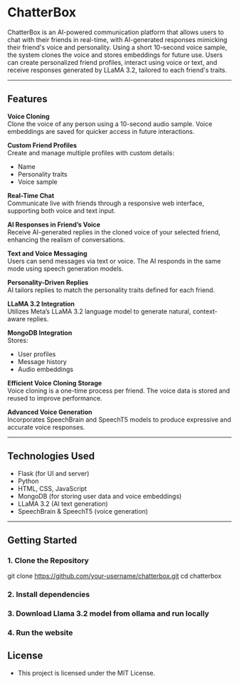 # ChatterBox

ChatterBox is an AI-powered communication platform that allows users to chat with their friends in real-time, with AI-generated responses mimicking their friend's voice and personality. Using a short 10-second voice sample, the system clones the voice and stores embeddings for future use. Users can create personalized friend profiles, interact using voice or text, and receive responses generated by LLaMA 3.2, tailored to each friend's traits.

---

## Features

**Voice Cloning**  
Clone the voice of any person using a 10-second audio sample. Voice embeddings are saved for quicker access in future interactions.

**Custom Friend Profiles**  
Create and manage multiple profiles with custom details:
- Name
- Personality traits
- Voice sample

**Real-Time Chat**  
Communicate live with friends through a responsive web interface, supporting both voice and text input.

**AI Responses in Friend’s Voice**  
Receive AI-generated replies in the cloned voice of your selected friend, enhancing the realism of conversations.

**Text and Voice Messaging**  
Users can send messages via text or voice. The AI responds in the same mode using speech generation models.

**Personality-Driven Replies**  
AI tailors replies to match the personality traits defined for each friend.

**LLaMA 3.2 Integration**  
Utilizes Meta’s LLaMA 3.2 language model to generate natural, context-aware replies.

**MongoDB Integration**  
Stores:
- User profiles
- Message history
- Audio embeddings

**Efficient Voice Cloning Storage**  
Voice cloning is a one-time process per friend. The voice data is stored and reused to improve performance.

**Advanced Voice Generation**  
Incorporates SpeechBrain and SpeechT5 models to produce expressive and accurate voice responses.

---

## Technologies Used

- Flask (for UI and server)
- Python
- HTML, CSS, JavaScript
- MongoDB (for storing user data and voice embeddings)
- LLaMA 3.2 (AI text generation)
- SpeechBrain & SpeechT5 (voice generation)

---

## Getting Started

### 1. Clone the Repository

git clone https://github.com/your-username/chatterbox.git
cd chatterbox

### 2. Install dependencies

### 3. Download Llama 3.2 model from ollama and run locally

### 4. Run the website


 ## **License**

- This project is licensed under the MIT License.
